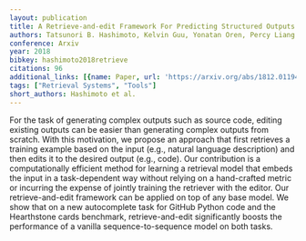 ```yaml
---
layout: publication
title: A Retrieve-and-edit Framework For Predicting Structured Outputs
authors: Tatsunori B. Hashimoto, Kelvin Guu, Yonatan Oren, Percy Liang
conference: Arxiv
year: 2018
bibkey: hashimoto2018retrieve
citations: 96
additional_links: [{name: Paper, url: 'https://arxiv.org/abs/1812.01194'}]
tags: ["Retrieval Systems", "Tools"]
short_authors: Hashimoto et al.
---
```

For the task of generating complex outputs such as source code, editing
existing outputs can be easier than generating complex outputs from scratch.
With this motivation, we propose an approach that first retrieves a training
example based on the input (e.g., natural language description) and then edits
it to the desired output (e.g., code). Our contribution is a computationally
efficient method for learning a retrieval model that embeds the input in a
task-dependent way without relying on a hand-crafted metric or incurring the
expense of jointly training the retriever with the editor. Our
retrieve-and-edit framework can be applied on top of any base model. We show
that on a new autocomplete task for GitHub Python code and the Hearthstone
cards benchmark, retrieve-and-edit significantly boosts the performance of a
vanilla sequence-to-sequence model on both tasks.